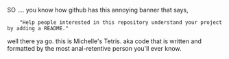 SO .... you know how github has this annoying banner that says, 

        "Help people interested in this repository understand your project by adding a README."
        
well there ya go. this is Michelle's Tetris. aka code that is written and formatted by the most anal-retentive person you'll ever know.
